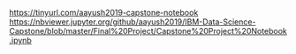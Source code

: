 https://tinyurl.com/aayush2019-capstone-notebook
https://nbviewer.jupyter.org/github/aayush2019/IBM-Data-Science-Capstone/blob/master/Final%20Project/Capstone%20Project%20Notebook.ipynb
